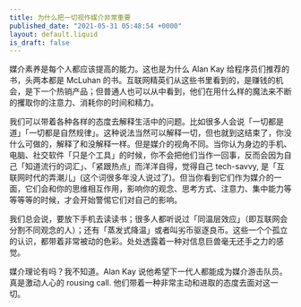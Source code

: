 ```yaml
---
title: 为什么把一切视作媒介非常重要
published_date: "2021-05-31 05:48:54 +0000"
layout: default.liquid
is_draft: false
---
```

媒介素养是每个人都应该提高的能力。这也是为什么 Alan Kay 给程序员们推荐的书，头两本都是 McLuhan 的书。互联网精英们从这些书里看到的，是赚钱的机会，是下一个热销产品；但普通人也可以从中看到，他们在用什么样的魔法来不断的攫取你的注意力、消耗你的时间和精力。

我们可以带着各种各样的态度去解释生活中的问题。比如很多人会说「一切都是道」「一切都是自然规律」。这种说法当然可以解释一切，但也就到这结束了，你没什么可做的，解释了和没解释一样。但是媒介的视角不同。当你认为身边的手机、电脑、社交软件「只是个工具」的时候，你不会把他们当作一回事，反而会因为自己「知道流行的词汇」、「紧跟热点」而洋洋自得，觉得自己 tech-savvy, 是「互联网时代的弄潮儿」(这个词很多年没人说过了)。但当你看到它们作为媒介的一面，它们会和你的思维相互作用，影响你的观念、思考方式、注意力、集中能力等等等等的时候，才会开始警惕它们对自己的影响。

我们总会说，要放下手机去读读书；很多人都听说过「同温层效应」（即互联网会分割不同观念的人）；还有「蒸发式降温」或者叫劣币驱逐良币。这些一个个孤立的认识，都带着非常被动的色彩。处处透露着一种对信息巨兽毫无还手之力的感觉。

媒介理论有吗？我不知道。Alan Kay 说他希望下一代人都能成为媒介游击队员。真是激动人心的 rousing call. 他们带着一种非常主动和进取的态度去面对这一切。

